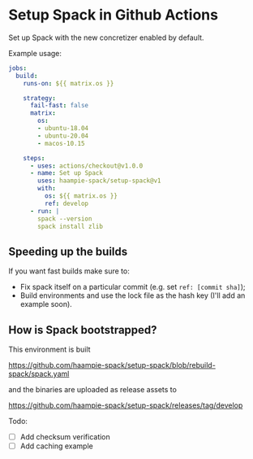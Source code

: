 # Setup Spack in Github Actions

Set up Spack with the new concretizer enabled by default.

Example usage:

```yaml
jobs:
  build:
    runs-on: ${{ matrix.os }}

    strategy:
      fail-fast: false
      matrix:
        os:
        - ubuntu-18.04
        - ubuntu-20.04
        - macos-10.15

    steps:
      - uses: actions/checkout@v1.0.0
      - name: Set up Spack
        uses: haampie-spack/setup-spack@v1
        with:
          os: ${{ matrix.os }}
          ref: develop
      - run: |
        spack --version
        spack install zlib
```

## Speeding up the builds

If you want fast builds make sure to:

- Fix spack itself on a particular commit (e.g. set `ref: [commit sha]`);
- Build environments and use the lock file as the hash key (I'll add an example soon).


## How is Spack bootstrapped?

This environment is built

https://github.com/haampie-spack/setup-spack/blob/rebuild-spack/spack.yaml

and the binaries are uploaded as release assets to

https://github.com/haampie-spack/setup-spack/releases/tag/develop

Todo:
- [ ] Add checksum verification
- [ ] Add caching example
